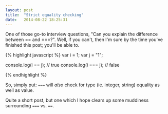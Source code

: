 ```yaml
---
layout: post
title:  "Strict equality checking"
date:   2014-08-22 18:25:31
---
```


One of those go-to interview questions, "Can you explain the difference between == and ===?". Well, if you can't, then I'm sure by the time you've finished this post; you'll be able to.

{% highlight javascript %}
var i = 1;
var j = "1";

console.log(i == j); // true
console.log(i === j); // false

{% endhighlight %}

So, simply put: `===` will *also* check for type (ie. integer, string) equality as well as value.

Quite a short post, but one which I hope clears up some muddiness surrounding `===` vs. `==`.
